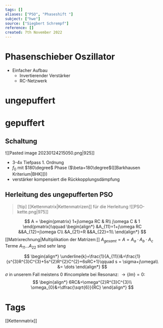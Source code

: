 ```yaml
---
tags: []
aliases: ["PSO", "Phaseshift "]
subject: ["hwe"]
source: ["Siegbert Schrempf"]
reference: []
created: 7th November 2022
---
```


# Phasenschieber Oszillator
- Einfacher Aufbau
	- Invertierender Verstärker
	- RC-Netzwerk

# ungepuffert

# gepuffert

## Schaltung
![[Pasted image 20230124215050.png|925]]
- 3-4x Tiefpass 1. Ordnung
- $f_{0}$ mit $180\degree$ Phase ($\beta=180\degree$([[Barkhausen Kriterium|BHK]]))
- verstärker kompensiert die Rückkopplungsdämpfung
## Herleitung des ungepufferten PSO
> [!tip] [[Kettenmatrix|Kettenmatrizen]] für die Herleitung
> ![[PSO-kette.png|975]]

$$
A = \begin{pmatrix}
1+j\omega RC & R\\
j\omega C & 1
\end{pmatrix}\qquad
\begin{align*}
&A_{11}=1+j\omega RC
&&A_{12}=j\omega C\\
&A_{21}=R
&&A_{22}=1\\
\end{align*}
$$
[[Matrixrechnung|Multiplikation der Matrizen:]] $A_{gesamt}=A=A_{a}\cdot A_{b}\cdot A_{c}$
Terme $A_{11}\dots A_{22}$ sind sehr lang

$$
\begin{align*}
\underline{k}=\frac{1}{A_{11}}&=\frac{1}{s^{3}R^{3}C^{3}+5s^{2}R^{2}C^{2}+6sRC+1}\qquad s = \sigma+j\omega\\
&= \dots
\end{align*}
$$
$\sigma$ in unserem Fall meistens 0
#incomplete 
bei Resonanz: $\rightarrow \{Im\}=0:$
$$
\begin{align*}
6RC&=\omega^{2}R^{3}C^{3}\\
\omega_{0}&=\dfrac{\sqrt{6}}{RC}
\end{align*}
$$
# Tags
[[Kettenmatrix]]